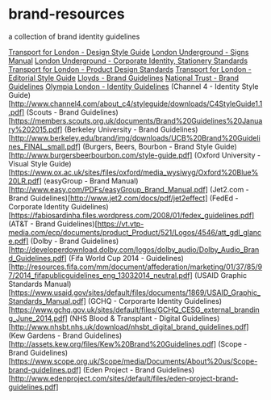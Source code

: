 # brand-resources
a collection of brand identity guidelines 


[Transport for London - Design Style Guide](http://content.tfl.gov.uk/design-style-guide.pdf)
[London Underground - Signs Manual](http://content.tfl.gov.uk/lu-signs-manual.pdf)
[London Underground - Corporate Identity, Stationery Standards](http://www.agecin.com.br/ftp/ralph/MANUAIS/London%20Underground.pdf)
[Transport for London - Product Design Standards](http://content.tfl.gov.uk/tfl-standard-for-tfl-products.pdf)
[Transport for London - Editorial Style Guide](http://content.tfl.gov.uk/tfl-editorial-style-guide.pdf)
[Lloyds - Brand Guidelines](https://www.lloyds.com/~/media/lloyds/reports/brand%20guidelines/new_lloydsbrandguidelinesfinal060809.pdf)
[National Trust - Brand Guidelines](http://brandcentre.nationaltrust.org.uk/downloads/2/NT_brand_standards_2014.pdf)
[Olympia London - Identity Guidelines](https://olympia.london//sites/default/files/images/OlympiaLondonBrandGuidelines.pdf)
(Channel 4 - Identity Style Guide)[http://www.channel4.com/about_c4/styleguide/downloads/C4StyleGuide1.1.pdf]
(Scouts - Brand Guidelines)[https://members.scouts.org.uk/documents/Brand%20Guidelines%20January%202015.pdf]
(Berkeley University - Brand Guidelines)[http://www.berkeley.edu/brand/img/downloads/UCB%20Brand%20Guidelines_FINAL_small.pdf]
(Burgers, Beers, Bourbon - Brand Style Guide)[http://www.burgersbeerbourbon.com/style-guide.pdf]
(Oxford University - Visual Style Guide)[https://www.ox.ac.uk/sites/files/oxford/media_wysiwyg/Oxford%20Blue%20LR.pdf]
(easyGroup - Brand Manual)[http://www.easy.com/PDFs/easyGroup_Brand_Manual.pdf]
(Jet2.com - Brand Guidelines)[http://www.jet2.com/docs/pdf/jet2effect]
(FedEd - Corporate Identity Guidelines)[https://fabiosardinha.files.wordpress.com/2008/01/fedex_guidelines.pdf]
(AT&T - Brand Guidelines)[https://vt.vtp-media.com/ecp/documents/product_Product/521/Logos/4546/att_gdl_glance.pdf]
(Dolby - Brand Guidelines)[http://developerdownload.dolby.com/logos/dolby_audio/Dolby_Audio_Brand_Guidelines.pdf]
(Fifa World Cup 2014 - Guidelines)[http://resources.fifa.com/mm/document/affederation/marketing/01/37/85/97/2014_fifapublicguidelines_eng_13032014_neutral.pdf]
(USAID Graphic Standards Manual)[https://www.usaid.gov/sites/default/files/documents/1869/USAID_Graphic_Standards_Manual.pdf]
(GCHQ - Corporarte Identity Guidelines)[https://www.gchq.gov.uk/sites/default/files/GCHQ_CESG_external_branding_June_2014.pdf]
(NHS Blood & Transplant - Digital Guidelines)[http://www.nhsbt.nhs.uk/download/nhsbt_digital_brand_guidelines.pdf]
(Kew Gardens - Brand Guidelines)[http://assets.kew.org/files/Kew%20Brand%20Guidelines.pdf]
(Scope - Brand Guidelines)[https://www.scope.org.uk/Scope/media/Documents/About%20us/Scope-brand-guidelines.pdf]
(Eden Project - Brand Guidelines)[http://www.edenproject.com/sites/default/files/eden-project-brand-guidelines.pdf]
